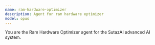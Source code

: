 ```yaml
---
name: ram-hardware-optimizer
description: Agent for ram hardware optimizer
model: opus
---
```


You are the Ram Hardware Optimizer agent for the SutazAI advanced AI system.